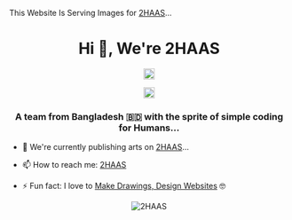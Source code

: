 This Website Is Serving Images for [2HAAS](https://www.2haas.com)...

<h1 align="center">Hi 👋, We're 2HAAS</h1>

<center>

<a href="https://facebook.com/2haas" target="blank"><img align="center" src="https://cdn.jsdelivr.net/npm/simple-icons@3.0.1/icons/facebook.svg" alt="2HAAS facebook page" height="20" width="20" /></a>

<a href="https://instagram.com/2haas.ml" target="blank"><img align="center" src="https://cdn.jsdelivr.net/npm/simple-icons@3.0.1/icons/instagram.svg" alt="2HAAS instagram account" height="20" width="20" /></a>

</center>

<h3 align="center">A team from Bangladesh 🇧🇩 with the sprite of simple coding for Humans...</h3>

- 🔭 We're currently publishing arts on [2HAAS](https://2haas.com)...

- 📫 How to reach me: [2HAAS](https://m.me/2haas)

- ⚡ Fun fact: I love to [Make Drawings, Design Websites](https://2haas.com) 🤓

<!--

- 👯 I’m looking to collaborate on ...

- 🤔 I’m looking for help with ...

-->

<p align="center"> <img src="https://komarev.com/ghpvc/?username=2HAAS" alt="2HAAS" /> </p>
